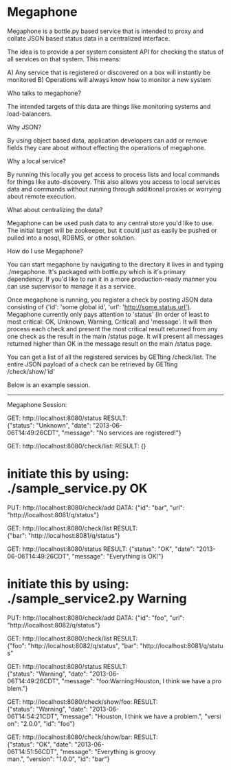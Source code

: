 Megaphone
=========

Megaphone is a bottle.py based service that is intended to proxy and collate JSON based status data in a centralized interface.

The idea is to provide a per system consistent API for checking the status of all services on that system. This means:

A) Any service that is registered or discovered on a box will instantly be monitored
B) Operations will always know how to monitor a new system

Who talks to megaphone?

The intended targets of this data are things like monitoring systems and load-balancers. 

Why JSON?

By using object based data, application developers can add or remove fields they care about without effecting the operations of megaphone.

Why a local service?

By running this locally you get access to process lists and local commands for things like auto-discovery. This also allows you access to local services data and commands without running through additional proxies or worrying about remote execution.

What about centralizing the data?

Megaphone can be used push data to any central store you'd like to use. The initial target will be zookeeper, but it could just as easily be pushed or pulled into a nosql, RDBMS, or other solution.

How do I use Megaphone?

You can start megaphone by navigating to the directory it lives in and typing ./megaphone. It's packaged with bottle.py which is it's primary dependency. If you'd like to run it in a more production-ready manner you can use supervisor to manage it as a service.

Once megaphone is running, you register a check by posting JSON data consisting of {'id': 'some global id', 'url': 'http://some.status.url'}. Megaphone currently only pays attention to 'status' (in order of least to most critical: OK, Unknown, Warning, Critical) and 'message'. It will then process each check and present the most critical result returned from any one check as the result in the main /status page. It will present all messages returned higher than OK in the message result on the main /status page.

You can get a list of all the registered services by GETting /check/list. The entire JSON payload of a check can be retrieved by GETting /check/show/'id'

Below is an example session.

----------------------------------

Megaphone Session:

GET: http://localhost:8080/status
RESULT: {"status": "Unknown", "date": "2013-06-06T14:49:26CDT", "message": "No services are registered!"}

GET: http://localhost:8080/check/list:
RESULT: {}

# initiate this by using: ./sample_service.py OK
PUT: http://localhost:8080/check/add
DATA: {"id": "bar", "url": "http://localhost:8081/q/status"}

GET: http://localhost:8080/check/list
RESULT: {"bar": "http://localhost:8081/q/status"}

GET: http://localhost:8080/status
RESULT: {"status": "OK", "date": "2013-06-06T14:49:26CDT", "message": "Everything is OK!"}

# initiate this by using: ./sample_service2.py Warning
PUT: http://localhost:8080/check/add
DATA: {"id": "foo", "url": "http://localhost:8082/q/status"}

GET: http://localhost:8080/check/list
RESULT: {"foo": "http://localhost:8082/q/status", "bar": "http://localhost:8081/q/status"

GET: http://localhost:8080/status
RESULT: {"status": "Warning", "date": "2013-06-06T14:49:26CDT", "message": "foo:Warning:Houston, I think we have a problem."}

GET: http://localhost:8080/check/show/foo:
RESULT: {"status": "Warning", "date": "2013-06-06T14:54:21CDT", "message": "Houston, I think we have a problem.", "version": "2.0.0", "id": "foo"}

GET: http://localhost:8080/check/show/bar:
RESULT: {"status": "OK", "date": "2013-06-06T14:51:56CDT", "message": "Everything is groovy man.", "version": "1.0.0", "id": "bar"}
